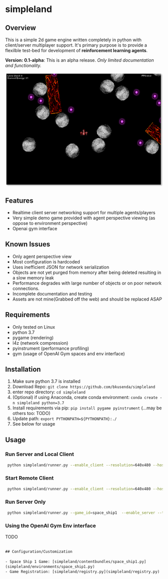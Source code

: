 # simpleland

## Overview
This is a simple 2d game engine written completely in python with client/server multiplayer support. It's primary purpose is to provide a flexilble test-bed for development of **reinforcement learning agents**.

**Version: 0.1-alpha**: This is an alpha release.  *Only limited documentation and functionality.*

![Game Screenshot](https://raw.githubusercontent.com/bkusenda/simpleland/master/assets/game_screen1.png "Game screenshot")

## Features
- Realtime client server networking support for multiple agents/players
- Very simple demo game provided with agent perspective viewing (as oppose to environment perspective)
- Openai gym interface

## Known Issues
- Only agent perspective view
- Most configuration is hardcoded
- Uses inefficient JSON for network serialization
- Objects are not yet purged from memory after being deleted resulting in a slow memory leak
- Performance degrades with large number of objects or on poor network connections.
- Incomplete documentation and testing
- Assets are not mine(Grabbed off the web) and should be replaced ASAP

## Requirements
- Only tested on Linux
- python 3.7
- pygame (rendering)
- l4z (network compression)
- pyinstrument (performance profiling)
- gym (usage of OpenAI Gym spaces and env interface)

## Installation

1. Make sure python 3.7 is installed
1. Download Repo:  ```git clone https://github.com/bkusenda/simpleland```
1. enter repo directory: ```cd simpleland```
1. (Optional) if using Anaconda, create conda environment: ```conda create -n simpleland python=3.7```
1. Install requirements via pip: ```pip install pygame pyinstrument``` (...may be others too: TODO)
1. Update path: ```export PYTHONPATH=${PYTHONPATH}:./```
1. See below for usage


## Usage
### Run Server and Local Client

```bash
 python simpleland/runner.py --enable_client --resolution=640x480 --hostname=localhost --game_id=space_ship1  --fps=60 --enable_server --tick_rate=60
```

### Start Remote Client
```bash
 python simpleland/runner.py --enable_client --resolution=640x480 --hostname=SERVER_HOSTNAME --game_id=space_ship1  --fps=60 --remote_client
```

### Run Server Only
```bash
 python simpleland/runner.py --game_id=space_ship1  --enable_server --tick_rate=60 --port=10001
```

### Using the OpenAI Gym Env interface

TODO
```

## Configuration/Customization

- Space Ship 1 Game: [simpleland/contentbundles/space_ship1.py](simpleland/environments/space_ship1.py)
- Game Registration: [simpleland/registry.py](simpleland/registry.py)
